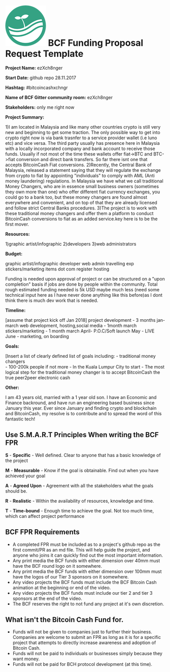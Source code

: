 # ![BCF Logo Round Tiny](https://raw.githubusercontent.com/The-Bitcoin-Cash-Fund/Branding/master/BCF%20Symbol%20Round%20Tiny.png) BCF Funding Proposal Request Template


**Project Name:** ezXch8nger


**Start Date:** github repo 28.11.2017


**Hashtag:** #bitcoincashxchngr


**Name of BCF Gitter community room:** ezXch8nger


**Stakeholders:** 
only me right now


**Project Summary:** 

1)I am located in Malaysia and like many other countries crypto is still very new and beginning to get some traction. The only possible way to get into crypto right now is via bank trasnfer to a service provider wallet (i.e luno etc) and vice versa. The third party usually has presence here in Malaysia with a locally incorporated company and bank account to receive those funds. Usually if not most of the time these wallets offer fiat->BTC and BTC->fiat conversion and direct bank transfers. So far there isnt one that accepts BitcoinCash Fiat conversions.
2)Recently, the Central Bank of Malaysia, released a statement saying that they will regulate the exchange from crypto to fiat by appointing "individuals" to comply with AML (Anti money laundering) regulations. In Malaysia we have what we call traditional Money Changers, who are in essence small business owners (sometimes they own more than one) who offer different  fiat currency exchanges, you could go to a bank too, but these money changers are found almost everywhere and convenient, and on top of that they are already licensed and follow strict Central Banks procedures.
3)The project is to work with these traditional money changers and offer them a platform to conduct BitcoinCash conversions to fiat as an added service.key here is to be the first mover.

**Resources:**

1)graphic artist/infographic
2)developers
3)web administrators


**Budget:**

graphic artist/infographic
developer
web admin
travelling exp
stickers/marketing items
dot com register
hosting

Funding is needed upon approval of project or can be structured on a "upon completion" basis if jobs are done by people within the community.
Total rough estimated funding needed is 5k USD maybe much less (need some technical input here as I have never done anything like this before)as I dont think there is much dev work that is needed.



**Timeline:** 

[assume that project kick off Jan 2018]
project development - 3 months jan-march
web development, hosting,social media - 1month march
stickers/marketing - 1 month march
April- P.O.C/Soft launch
May - LIVE
June - marketing, on boarding




**Goals:**

[Insert a list of clearly defined list of goals including: 
    - traditional money changers  
    - 100-200k people if not more
    - In the Kuala Lumpur City to start
    - The most logical step for the traditional money changer is to accept BitcoinCash the true peer2peer electronic cash


**Other:**

I am 43 years old, married with a 1 year old son. I have an Economic and Finance backround, and have run an engineering based business since January this year. Ever since January and finding crypto and blockchain and BitcoinCash, my resolve is to contribute and to spread the word of this fantastic tech!

## Use S.M.A.R.T Principles When writing the BCF FPR

**S** - **Specific** - Well defined. Clear to anyone that has a basic knowledge of the project

**M** - **Measurable** - Know if the goal is obtainable. Find out when you have achieved your goal

**A** - **Agreed Upon** - Agreement with all the stakeholders what the goals should be.

**R** - **Realistic** - Within the availability of resources, knowledge and time.

**T** - **Time-bound** - Enough time to achieve the goal. Not too much time, which can affect project performance


## BCF FPR Requirements

- A completed FPR must be included as to a project's github repo as the first commit/PR as an md file. This will help guide the project, and anyone who joins it can quickly find out the most important information.
- Any print media the BCF funds with either dimension over 40mm must have the BCF round logo on it somewhere.
- Any print media the BCF funds with either dimension over 100mm must have the logos of our Tier 3 sponsors on it somewhere.
- Any video projects the BCF funds must include the BCF Bitcoin Cash animation at the beginning or end of the video.
- Any video projects the BCF funds must include our tier 2 and tier 3 sponsors at the end of the video.
- The BCF reserves the right to not fund any project at it's own discretion.

## What isn't the Bitcoin Cash Fund for.

- Funds will not be given to companies just to further their business. Companies are welcome to submit an FPR as long as it is for a specific project that attempts to directly increase awareness and adoption of Bitcoin Cash.
- Funds will not be paid to individuals or businesses simply because they want money.
- Funds will not be paid for BCH protocol development (at this time).

